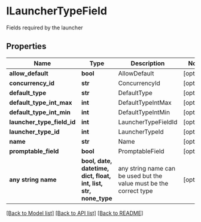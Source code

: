 # ILauncherTypeField

Fields required by the launcher

## Properties
Name | Type | Description | Notes
------------ | ------------- | ------------- | -------------
**allow_default** | **bool** | AllowDefault | [optional] 
**concurrency_id** | **str** | ConcurrencyId | [optional] 
**default_type** | **str** | DefaultType | [optional] 
**default_type_int_max** | **int** | DefaultTypeIntMax | [optional] 
**default_type_int_min** | **int** | DefaultTypeIntMin | [optional] 
**launcher_type_field_id** | **int** | LauncherTypeFieldId | [optional] 
**launcher_type_id** | **int** | LauncherTypeId | [optional] 
**name** | **str** | Name | [optional] 
**promptable_field** | **bool** | PromptableField | [optional] 
**any string name** | **bool, date, datetime, dict, float, int, list, str, none_type** | any string name can be used but the value must be the correct type | [optional]

[[Back to Model list]](../README.md#documentation-for-models) [[Back to API list]](../README.md#documentation-for-api-endpoints) [[Back to README]](../README.md)


